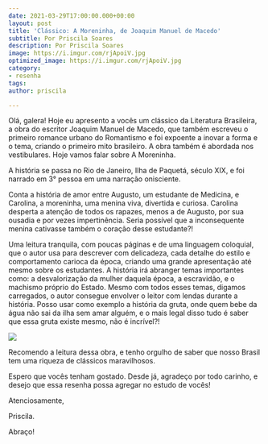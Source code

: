 ```yaml
---
date: 2021-03-29T17:00:00.000+00:00
layout: post
title: 'Clássico: A Moreninha, de Joaquim Manuel de Macedo'
subtitle: Por Priscila Soares
description: Por Priscila Soares
image: https://i.imgur.com/rjApoiV.jpg
optimized_image: https://i.imgur.com/rjApoiV.jpg
category:
- resenha
tags: 
author: priscila

---
```

Olá, galera! Hoje eu apresento a vocês um clássico da Literatura Brasileira, a obra do escritor Joaquim Manuel de Macedo, que também escreveu o primeiro romance urbano do Romantismo e foi expoente a inovar a forma e o tema, criando o primeiro mito brasileiro. A obra também é abordada nos vestibulares. Hoje vamos falar sobre A Moreninha.

A história se passa no Rio de Janeiro, Ilha de Paquetá, século XIX, e foi narrado em 3° pessoa em uma narração onisciente.

Conta a história de amor entre Augusto, um estudante de Medicina, e Carolina, a moreninha, uma menina viva, divertida e curiosa. Carolina desperta a atenção de todos os rapazes, menos a de Augusto, por sua ousadia e por vezes impertinência. Seria possível que a inconsequente menina cativasse também o coração desse estudante?!

Uma leitura tranquila, com poucas páginas e de uma linguagem coloquial, que o autor usa para descrever com delicadeza, cada detalhe do estilo e comportamento carioca da época, criando uma grande apresentação até mesmo sobre os estudantes. A história irá abranger temas importantes como: a desvalorização da mulher daquela época, a escravidão, e o machismo próprio do Estado. Mesmo com todos esses temas, digamos carregados, o autor consegue envolver o leitor com lendas durante a história. Posso usar como exemplo a história da gruta, onde quem bebe da água não sai da ilha sem amar alguém, e o mais legal disso tudo é saber que essa gruta existe mesmo, não é incrível?!

![](https://i.imgur.com/lLHc7jp.jpg)

Recomendo a leitura dessa obra, e tenho orgulho de saber que nosso Brasil tem uma riqueza de clássicos maravilhosos.

Espero que vocês tenham gostado. Desde já, agradeço por todo carinho, e desejo que essa resenha possa agregar no estudo de vocês!

Atenciosamente,

Priscila.

Abraço!